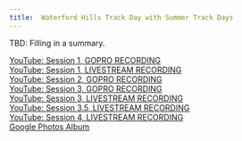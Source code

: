 ```yaml
---
title:  Waterford Hills Track Day with Summer Track Days
---
```


TBD: Filling in a summary.

<a href="https://www.youtube.com/watch?v=qXftoOpn-jE" class="fas fa-sd-card fab-override fab-post-override"></a><a href="https://www.youtube.com/watch?v=qXftoOpn-jE"> YouTube: Session 1, GOPRO RECORDING</a>  
<a href="https://www.youtube.com/watch?v=nl53XS6olas" class="fas fa-sd-card fab-override fab-post-override"></a><a href="https://www.youtube.com/watch?v=nl53XS6olas"> YouTube: Session 1, LIVESTREAM RECORDING</a>  
<a href="https://www.youtube.com/watch?v=9QHj-Y6ojH4" class="fas fa-sd-card fab-override fab-post-override"></a><a href="https://www.youtube.com/watch?v=9QHj-Y6ojH4"> YouTube: Session 2, GOPRO RECORDING</a>  
<a href="https://www.youtube.com/watch?v=n9swNfT6DHU" class="fas fa-sd-card fab-override fab-post-override"></a><a href="https://www.youtube.com/watch?v=n9swNfT6DHU"> YouTube: Session 3, GOPRO RECORDING</a>  
<a href="https://www.youtube.com/watch?v=zMJyGmyT4kw" class="fas fa-sd-card fab-override fab-post-override"></a><a href="https://www.youtube.com/watch?v=zMJyGmyT4kw"> YouTube: Session 3, LIVESTREAM RECORDING</a>  
<a href="https://www.youtube.com/watch?v=nWmGj-R7jLs" class="fas fa-sd-card fab-override fab-post-override"></a><a href="https://www.youtube.com/watch?v=nWmGj-R7jLs"> YouTube: Session 3.5, LIVESTREAM RECORDING</a>  
<a href="https://www.youtube.com/watch?v=KxSGdwm5BUQ" class="fas fa-sd-card fab-override fab-post-override"></a><a href="https://www.youtube.com/watch?v=KxSGdwm5BUQ"> YouTube: Session 4, LIVESTREAM RECORDING</a>  
<a href="https://photos.google.com/share/AF1QipMsNBL7qx8MmTDNnyxh2XATa03W7clnqZQEgogWL0KKfzDCr6N3bYwckRZ-CjqbLw?key=b1ZiMWpqMVc0TVFSSUk4Q3pZMUpMU3hjWHktZWJB" class="far fa-image fab-override fab-post-override"></a><a href="https://photos.google.com/share/AF1QipMsNBL7qx8MmTDNnyxh2XATa03W7clnqZQEgogWL0KKfzDCr6N3bYwckRZ-CjqbLw?key=b1ZiMWpqMVc0TVFSSUk4Q3pZMUpMU3hjWHktZWJB"> Google Photos Album</a>